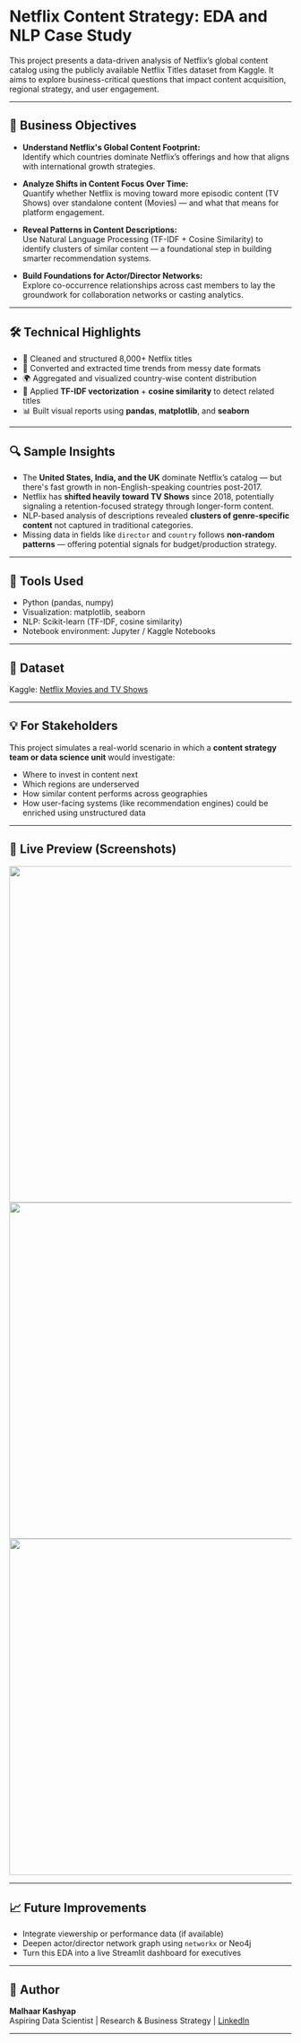# Netflix Content Strategy: EDA and NLP Case Study

This project presents a data-driven analysis of Netflix’s global content catalog using the publicly available Netflix Titles dataset from Kaggle. It aims to explore business-critical questions that impact content acquisition, regional strategy, and user engagement.

---

## 🎯 Business Objectives

- **Understand Netflix's Global Content Footprint:**  
  Identify which countries dominate Netflix’s offerings and how that aligns with international growth strategies.

- **Analyze Shifts in Content Focus Over Time:**  
  Quantify whether Netflix is moving toward more episodic content (TV Shows) over standalone content (Movies) — and what that means for platform engagement.

- **Reveal Patterns in Content Descriptions:**  
  Use Natural Language Processing (TF-IDF + Cosine Similarity) to identify clusters of similar content — a foundational step in building smarter recommendation systems.

- **Build Foundations for Actor/Director Networks:**  
  Explore co-occurrence relationships across cast members to lay the groundwork for collaboration networks or casting analytics.

---

## 🛠️ Technical Highlights

- 🧹 Cleaned and structured 8,000+ Netflix titles  
- 📅 Converted and extracted time trends from messy date formats  
- 🌍 Aggregated and visualized country-wise content distribution  
- 🧠 Applied **TF-IDF vectorization** + **cosine similarity** to detect related titles  
- 📊 Built visual reports using **pandas**, **matplotlib**, and **seaborn**

---

## 🔍 Sample Insights

- The **United States, India, and the UK** dominate Netflix’s catalog — but there's fast growth in non-English-speaking countries post-2017.
- Netflix has **shifted heavily toward TV Shows** since 2018, potentially signaling a retention-focused strategy through longer-form content.
- NLP-based analysis of descriptions revealed **clusters of genre-specific content** not captured in traditional categories.
- Missing data in fields like `director` and `country` follows **non-random patterns** — offering potential signals for budget/production strategy.

---

## 🧰 Tools Used

- Python (pandas, numpy)
- Visualization: matplotlib, seaborn
- NLP: Scikit-learn (TF-IDF, cosine similarity)
- Notebook environment: Jupyter / Kaggle Notebooks

---

## 📁 Dataset

Kaggle: [Netflix Movies and TV Shows](https://www.kaggle.com/datasets/shivamb/netflix-shows)

---

## 💡 For Stakeholders

This project simulates a real-world scenario in which a **content strategy team or data science unit** would investigate:
- Where to invest in content next
- Which regions are underserved
- How similar content performs across geographies
- How user-facing systems (like recommendation engines) could be enriched using unstructured data

---

## 👀 Live Preview (Screenshots)

<img src="screenshots/top_countries.png" width="600">
<img src="screenshots/movies_vs_shows_over_time.png" width="600">
<img src="screenshots/description_similarity_map.png" width="600">

---

## 📈 Future Improvements

- Integrate viewership or performance data (if available)  
- Deepen actor/director network graph using `networkx` or Neo4j  
- Turn this EDA into a live Streamlit dashboard for executives

---

## 🚀 Author

**Malhaar Kashyap**  
Aspiring Data Scientist | Research & Business Strategy | [LinkedIn](https://www.linkedin.com)

---

